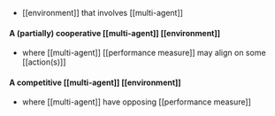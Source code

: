 - [[environment]] that involves [[multi-agent]]

#### A (partially) cooperative [[multi-agent]] [[environment]]
- where [[multi-agent]] [[performance measure]] may align on some [[action(s)]]

#### A competitive [[multi-agent]] [[environment]]
- where [[multi-agent]] have opposing [[performance measure]]
